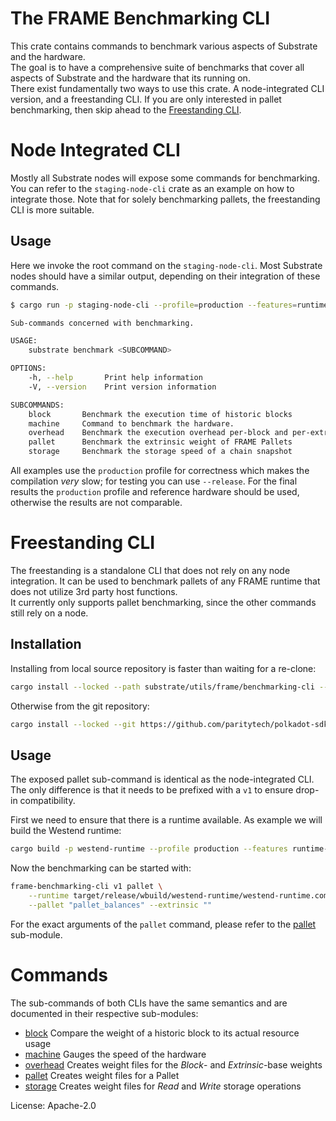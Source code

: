 # The FRAME Benchmarking CLI

This crate contains commands to benchmark various aspects of Substrate and the hardware.  
The goal is to have a comprehensive suite of benchmarks that cover all aspects of Substrate and the hardware that its
running on.  
There exist fundamentally two ways to use this crate. A node-integrated CLI version, and a freestanding CLI. If you are
only interested in pallet benchmarking, then skip ahead to the [Freestanding CLI](#freestanding-cli).

# Node Integrated CLI

Mostly all Substrate nodes will expose some commands for benchmarking. You can refer to the `staging-node-cli` crate as
an example on how to integrate those. Note that for solely benchmarking pallets, the freestanding CLI is more suitable.

## Usage

Here we invoke the root command on the `staging-node-cli`. Most Substrate nodes should have a similar output, depending
on their integration of these commands.

```sh
$ cargo run -p staging-node-cli --profile=production --features=runtime-benchmarks -- benchmark

Sub-commands concerned with benchmarking.

USAGE:
    substrate benchmark <SUBCOMMAND>

OPTIONS:
    -h, --help       Print help information
    -V, --version    Print version information

SUBCOMMANDS:
    block       Benchmark the execution time of historic blocks
    machine     Command to benchmark the hardware.
    overhead    Benchmark the execution overhead per-block and per-extrinsic
    pallet      Benchmark the extrinsic weight of FRAME Pallets
    storage     Benchmark the storage speed of a chain snapshot
```

All examples use the `production` profile for correctness which makes the compilation *very* slow; for testing you can
use `--release`.
For the final results the `production` profile and reference hardware should be used, otherwise the results are not
comparable.

# Freestanding CLI

The freestanding is a standalone CLI that does not rely on any node integration. It can be used to benchmark pallets of
any FRAME runtime that does not utilize 3rd party host functions.  
It currently only supports pallet benchmarking, since the other commands still rely on a node.

## Installation

Installing from local source repository is faster than waiting for a re-clone:

```sh
cargo install --locked --path substrate/utils/frame/benchmarking-cli --profile=production
```

Otherwise from the git repository:

```sh
cargo install --locked --git https://github.com/paritytech/polkadot-sdk.git --bin frame-benchmarking-cli --profile=production
```

## Usage

The exposed pallet sub-command is identical as the node-integrated CLI. The only difference is that it needs to be prefixed
with a `v1` to ensure drop-in compatibility.

First we need to ensure that there is a runtime available. As example we will build the Westend runtime:

```sh
cargo build -p westend-runtime --profile production --features runtime-benchmarks
```

Now the benchmarking can be started with:

```sh
frame-benchmarking-cli v1 pallet \
    --runtime target/release/wbuild/westend-runtime/westend-runtime.compact.compressed.wasm \
    --pallet "pallet_balances" --extrinsic ""
```

For the exact arguments of the `pallet` command, please refer to the [pallet] sub-module.

# Commands

The sub-commands of both CLIs have the same semantics and are documented in their respective sub-modules:

- [block] Compare the weight of a historic block to its actual resource usage
- [machine] Gauges the speed of the hardware
- [overhead] Creates weight files for the *Block*- and *Extrinsic*-base weights
- [pallet] Creates weight files for a Pallet
- [storage] Creates weight files for *Read* and *Write* storage operations

License: Apache-2.0

<!-- LINKS -->

[pallet]: ../../../frame/benchmarking/README.md
[machine]: src/machine/README.md
[storage]: src/storage/README.md
[overhead]: src/overhead/README.md
[block]: src/block/README.md
